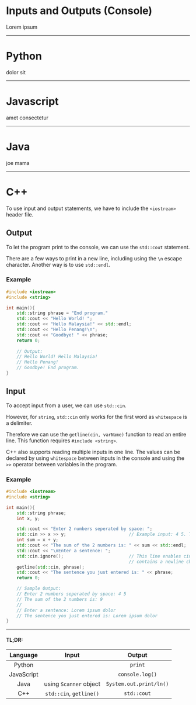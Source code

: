 # Inputs and Outputs (Console)

Lorem ipsum

---

# Python

dolor sit

---

# Javascript

amet consectetur

---

# Java

joe mama

---

# C++

To use input and output statements, we have to include the `<iostream>` header file.

## Output

To let the program print to the console, we can use the `std::cout` statement.

There are a few ways to print in a new line, including using the `\n` escape character. Another way is to use `std::endl`.

### Example 

```c++
#include <iostream>
#include <string>

int main(){
    std::string phrase = "End program."
    std::cout << "Hello World! ";
    std::cout << "Hello Malaysia!" << std::endl;
    std::cout << "Hello Penang!\n";
    std::cout << "Goodbye! " << phrase;
    return 0;
    
    // Output:
    // Hello World! Hello Malaysia!
    // Hello Penang!
    // Goodbye! End program.
}
```

## Input

To accept input from a user, we can use `std::cin`.

However, for `string`, `std::cin` only works for the first word as `whitespace` is a delimiter.

Therefore we can use the `getline(cin, varName)` function to read an entire line. This function requires `#include <string>`.

C++ also supports reading multiple inputs in one line. The values can be declared by using `whitespace` between inputs in the console and using the `>>` operator between variables in the program.

### Example

```c++
#include <iostream>
#include <string>

int main(){
    std::string phrase;
    int x, y;

    std::cout << "Enter 2 numbers seperated by space: ";
    std::cin >> x >> y;                        // Example input: 4 5. The value 4 and 5 will be assigned to x and y respectively.
    int sum = x + y;
    std::cout << "The sum of the 2 numbers is: " << sum << std::endl;
    std::cout << "\nEnter a sentence: ";
    std::cin.ignore();                         // This line enables cin to ignore one line of input as the integer input previously
                                               // contains a newline character which was not accepted in an integer input.
    getline(std::cin, phrase);
    std::cout << "The sentence you just entered is: " << phrase;
    return 0;

    // Sample Output:
    // Enter 2 numbers seperated by space: 4 5
    // The sum of the 2 numbers is: 9
    //
    // Enter a sentence: Lorem ipsum dolor
    // The sentence you just entered is: Lorem ipsum dolor
}
```


---

#### TL;DR:

| Language | Input | Output |
| :---: | :---: | :---: | 
| Python |  | `print` |
| JavaScript |  | `console.log()` |
| Java | using `Scanner` object | `System.out.print/ln()` |
| C++ | `std::cin`, `getline()` | `std::cout` |
